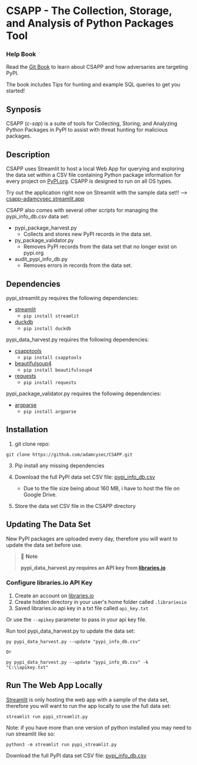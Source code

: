 # CSAPP - The Collection, Storage, and Analysis of Python Packages Tool

### Help Book
Read the [Git Book](https://adamcysec.gitbook.io/csapp/) to learn about CSAPP and how adversaries are targeting PyPI.

The book includes Tips for hunting and example SQL queries to get you started!

## Synposis

CSAPP (*c-sap*) is a suite of tools for Collecting, Storing, and Analyzing Python Packages in PyPI to assist with threat hunting for malicious packages. 

## Description

CSAPP uses Streamlit to host a local Web App for querying and exploring the data set within a CSV file containing Python package information for every project on [PyPI.org](https://pypi.org/). CSAPP is designed to run on all OS types. 

Try out the application right now on Streamlit with the sample data set!! --> [csapp-adamcysec.streamlit.app](https://csapp-adamcysec.streamlit.app/)

CSAPP also comes with several other scripts for managing the pypi_info_db.csv data set:

- pypi_package_harvest.py
  - Collects and stores new PyPI records in the data set.
- py_package_validator.py
  - Removes PyPI records from the data set that no longer exist on pypi.org
- audit_pypi_info_db.py
  - Removes errors in records from the data set.

## Dependencies
pypi_streamlit.py requires the following dependencies:
- [streamlit](https://pypi.org/project/streamlit/)
  - `pip install streamlit` 
- [duckdb](https://pypi.org/project/duckdb/)
  - `pip install duckdb` 

pypi_data_harvest.py requires the following dependencies:
- [csapptools](https://pypi.org/project/csapptools/)
  - `pip install csapptools`
- [beautifulsoup4](https://pypi.org/project/beautifulsoup4/)
  - `pip install beautifulsoup4`
- [requests](https://pypi.org/project/requests/)
  - `pip install requests`

pypi_package_validator.py requires the following dependencies:
- [argparse](https://pypi.org/project/argparse/)
  - `pip install argparse`

## Installation

1. git clone repo:

```
git clone https://github.com/adamcysec/CSAPP.git
```

3. Pip install any missing dependencies 

4. Download the full PyPI data set CSV file: [pypi_info_db.csv](https://drive.google.com/file/d/176E-5gb97egmRe8W9K-bh2YqHPn1W0PE/view?usp=sharing)
   - Due to the file size being about 160 MB, i have to host the file on Google Drive.

5. Store the data set CSV file in the CSAPP directory

## Updating The Data Set

New PyPI packages are uploaded every day, therefore you will want to update the data set before use.

> 📘 **Note**
>
> **pypi_data_harvest.py requires an API key from [libraries.io](https://libraries.io/)**

### Configure libraries.io API Key

1. Create an account on [libraries.io](https://libraries.io/)
2. Create hidden directory in your user's home folder called `.librariesio`
3. Saved libraries.io api key in a txt file called `api_key.txt`

Or use the `--apikey` parameter to pass in your api key file.

Run tool pypi_data_harvest.py to update the data set:

```
py pypi_data_harvest.py --update "pypi_info_db.csv"

Or

py pypi_data_harvest.py --update "pypi_info_db.csv" -k "C:\\apikey.txt"
```

## Run The Web App Locally

[Streamlit](https://csapp-adamcysec.streamlit.app/) is only hosting the web app with a sample of the data set, therefore you will want to run the app locally to use the full data set:

```
streamlit run pypi_streamlit.py
```

Note: if you have more than one version of python installed you may need to run streamlit like so:

```
python3 -m streamlit run pypi_streamlit.py
```

Download the full PyPI data set CSV file: [pypi_info_db.csv]([https://drive.google.com/file/d/1uYDHmn9lZ7EhrjFIMnhqKr_SpWjDFZqO](https://drive.google.com/file/d/176E-5gb97egmRe8W9K-bh2YqHPn1W0PE/view?usp=sharing)https://drive.google.com/file/d/176E-5gb97egmRe8W9K-bh2YqHPn1W0PE/view?usp=sharing)

